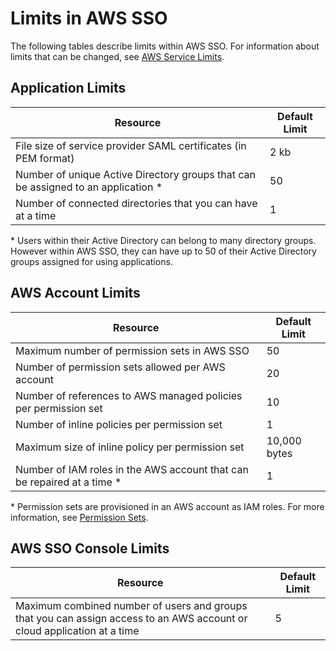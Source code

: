 # Limits in AWS SSO<a name="limits"></a>

The following tables describe limits within AWS SSO\. For information about limits that can be changed, see [AWS Service Limits](http://docs.aws.amazon.com/general/latest/gr/aws_service_limits.html)\.

## Application Limits<a name="applicationlimits"></a>


| Resource | Default Limit | 
| --- | --- | 
|  File size of service provider SAML certificates \(in PEM format\)  | 2 kb | 
|  Number of unique Active Directory groups that can be assigned to an application \*  | 50 | 
|  Number of connected directories that you can have at a time  | 1 | 

\* Users within their Active Directory can belong to many directory groups\. However within AWS SSO, they can have up to 50 of their Active Directory groups assigned for using applications\.

## AWS Account Limits<a name="awsaccountlimits"></a>


| Resource | Default Limit | 
| --- | --- | 
| Maximum number of permission sets in AWS SSO | 50 | 
| Number of permission sets allowed per AWS account | 20 | 
|  Number of references to AWS managed policies per permission set  | 10 | 
| Number of inline policies per permission set | 1 | 
| Maximum size of inline policy per permission set | 10,000 bytes | 
|  Number of IAM roles in the AWS account that can be repaired at a time \*  | 1 | 

\* Permission sets are provisioned in an AWS account as IAM roles\. For more information, see [Permission Sets](permissionsetsconcept.md)\.

## AWS SSO Console Limits<a name="consolelimits"></a>


| Resource | Default Limit | 
| --- | --- | 
|  Maximum combined number of users and groups that you can assign access to an AWS account or cloud application at a time  | 5 | 
